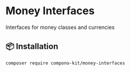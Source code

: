# Money Interfaces

Interfaces for money classes and currencies

## 📦 Installation

```bash
composer require compono-kit/money-interfaces
```
